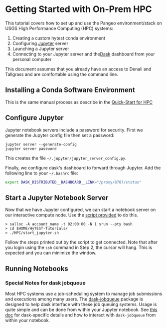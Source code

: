 # Getting Started with On-Prem HPC

This tutorial covers how to set up and use the Pangeo environment/stack
on  USGS High Performance Computing (HPC) systems:

1) Creating a custom hytest conda environment
2) Configuring [Jupyter](https://jupyter.org/) server
3) Launching a Jupyter server
4) Connecting to your Jupyter server and the[Dask](https://dask.pydata.org/) 
   dashboard from your personal computer

This document assumes that you already have an access to
Denali and Tallgrass and are comfortable using the command line.

## Installing a Conda Software Environment

This is the same manual process as describe in the 
[Quick-Start for HPC](../QuickStart-HPC.md)

## Configure Jupyter

Jupyter notebook servers include a password for security. First we generate the Jupyter config file then set a password:

```text
jupyter server --generate-config
jupyter server password
```

This creates the file `~/.jupyter/jupyter_server_config.py`.

Finally, we configure dask\'s dashboard to forward through
Jupyter.  Add the following line to your `~/.bashrc` file:

```sh
export DASK_DISTRIBUTED__DASHBOARD__LINK="/proxy/8787/status"
```

## Start a Jupyter Notebook Server

Now that we have Jupyter configured, we can start a notebook server on our interactive compute node. Use the [script provided](./start_jupyter.sh) to do this.

```text
> salloc -A account_name -t 02:00:00 -N 1 srun --pty bash
> cd $HOME/HyTEST-Tutorials/
> ./HPC/start_jupyter.sh
```

Follow the steps printed out by the script to get connected. Note that after you login using the `ssh` command in Step 2, the cursor will hang.  This is expected and you can minimize the window.

## Running Notebooks

### Special Notes for dask jobqueue

Most HPC systems use a job-scheduling system to manage job submissions
and executions among many users.
The [dask-jobqueue](http://dask-jobqueue.readthedocs.io) package is designed to help
dask interface with these job queuing systems. Usage is quite simple and can be done
from within your Jupyter notebook. See
[this doc](../Syllabus/L2/xx_dask-jobqueue.ipynb) for dask-specific details and how
to interact with `dask-jobqueue` from within your notebook.
